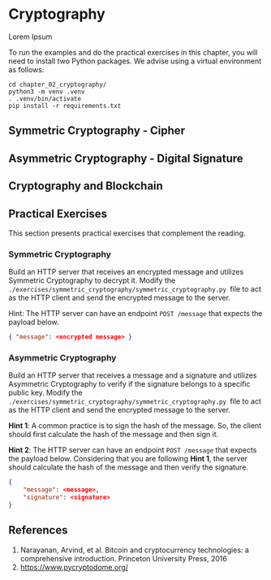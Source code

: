 # Cryptography

Lorem Ipsum

To run the examples and do the practical exercises in this chapter, you will need to install two Python packages. We advise using a virtual environment as follows:

``` shell
cd chapter_02_cryptography/
python3 -m venv .venv
. .venv/bin/activate
pip install -r requirements.txt
```

## Symmetric Cryptography - Cipher


## Asymmetric Cryptography - Digital Signature

## Cryptography and Blockchain

## Practical Exercises
This section presents practical exercises that complement the reading.

### Symmetric Cryptography
Build an HTTP server that receives an encrypted message and utilizes Symmetric Cryptography to decrypt it.
Modify the ``./exercises/symmetric_cryptography/symmetric_cryptography.py ``file to act as the HTTP client and send the encrypted message to the server.

Hint: The HTTP server can have an endpoint `POST /message` that expects the payload below.

``` json
{ "message": <encrypted message> }
```

### Asymmetric Cryptography
Build an HTTP server that receives a message and a signature and utilizes Asymmetric Cryptography to verify if the signature belongs to a specific public key.
Modify the ``./exercises/symmetric_cryptography/symmetric_cryptography.py ``file to act as the HTTP client and send the encrypted message to the server.

**Hint 1**: A common practice is to sign the hash of the message. So, the client should first calculate the hash of the message and then sign it.

**Hint 2**: The HTTP server can have an endpoint `POST /message` that expects the payload below. Considering that you are following **Hint 1**, the server should calculate the hash of the message and then verify the signature.

``` json
{
    "message": <message>,
    "signature": <signature>
}
```

## References
1. Narayanan, Arvind, et al. Bitcoin and cryptocurrency technologies: a comprehensive introduction. Princeton University Press, 2016
1. https://www.pycryptodome.org/